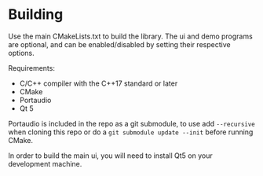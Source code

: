 # Building

Use the main CMakeLists.txt to build the library. The ui and demo programs are optional,
and can be enabled/disabled by setting their respective options.

Requirements:
 * C/C++ compiler with the C++17 standard or later
 * CMake
 * Portaudio
 * Qt 5

Portaudio is included in the repo as a git submodule, to use add `--recursive` when cloning
this repo or do a `git submodule update --init` before running CMake.

In order to build the main ui, you will need to install Qt5 on your development machine.
